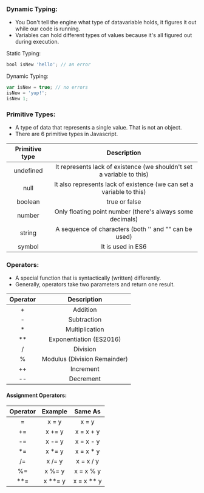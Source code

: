 ### Dynamic Typing:
* You Don't tell the engine what type of datavariable holds, it figures it out while our code is running.
* Variables can hold different types of values because it's all figured out during execution.  

Static Typing:
```js
bool isNew 'hello'; // an error
```
Dynamic Typing:
```js
var isNew = true; // no errors
isNew = 'yup!'; 
isNew 1;
```

### Primitive Types:
* A type of data that represents a single value. That is not an object.
* There are 6 primitive types in Javascript.

|Primitive type | Description |
|:------------: | :---------: |
|undefined | It represents lack of existence (we shouldn't set a variable to this) |
|null | It also represents lack of existence (we can set a variable to this) |
|boolean | true or false |
|number | Only floating point number (there's always some decimals) |
|string | A sequence of characters (both '' and "" can be used) |
|symbol | It is used in ES6 |

### Operators:
* A special function that is syntactically (written) differently. 
* Generally, operators take two parameters and return one result.

|Operator |	Description |
|:------: | :---------: |
|+  |	Addition  |
|-  |	Subtraction | 
|*  |	Multiplication  |
|** |	Exponentiation (ES2016)  |
|/  |	Division  |
|%  |	Modulus (Division Remainder)
|++ |	Increment |
|-- |	Decrement |

#### Assignment Operators:

|Operator	| Example	| Same As |
|:------:   | :-----:   | :-----: |
|= | x = y	| x = y |
|+=	| x += y  |	x = x + y |
|-=	| x -= y  | x = x - y |
|*=	| x *= y  |	x = x * y |
|/=	| x /= y  |	x = x / y |
|%=	| x %= y  | x = x % y |
|**= |	x **= y	| x = x ** y|